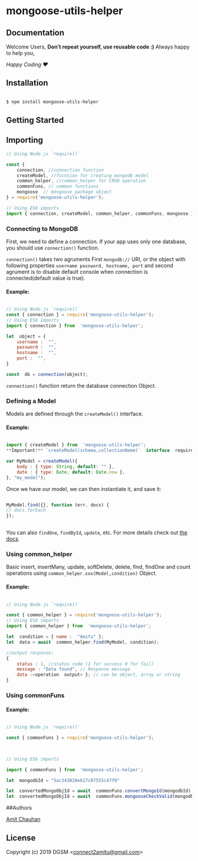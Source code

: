 
# mongoose-utils-helper

## Documentation

  Welcome Users, 
  **Don't repeat yourself, use reusable code :)**
    Always happy to help you,

  *Happy Coding &#9829;* 
  
## Installation

```sh

$ npm install mongoose-utils-helper

```

## Getting Started

## Importing

```javascript
// Using Node.js `require()`

const {
    connection, //connection function
    createModel, //fucntion for creating mongodb model
    common_helper, //common_helper for CRUD operation
    commonFuns, // common functions
    mongoose  // mongoose package object
} = require('mongoose-utils-helper');

// Using ES6 imports
import { connection, createModel, common_helper, commonFuns, mongoose } from  'mongoose-utils-helper';

```
### Connecting to MongoDB

First, we need to define a connection. If your app uses only one database, you should use `connection()` function.

`connection()` takes two agruments First `mongodb://` URI, or the object with following properties `username password, hostname, port` and second agrument is to disable default console when connection is connected(default value is true).

#### Example:

```js

// Using Node.js `require()`
const { connection } = require('mongoose-utils-helper');
// Using ES6 imports
import { connection } from  'mongoose-utils-helper';

let  object = {
    username :  "",
    password :  "",
    hostname :  "",
    port :  "",
}

const  db = connection(object);
```

`connection()` function return the database connection Object.

### Defining a Model
  
Models are defined through the `createModel()` interface.
  
#### Example:

```js

import { createModel } from  'mongoose-utils-helper';
**Important!** `createModel(schema,collectionName)`  interface  required  two  arguments,

var MyModel = createModel({
    body : { type: String, default: "" },
    date : { type: Date, default: Date.now },
}, "my_model");

```
Once we have our model, we can then instantiate it, and save it:

```js

MyModel.find({}, function (err, docs) {
// docs.forEach
});
  
```
You can also `findOne`, `findById`, `update`, etc. For more details check out [the docs](http://mongoosejs.com/docs/queries.html).

### Using common_helper

Basic insert, insertMany, update, softDelete, delete, find, findOne and count operations using `common_helper.xxx(Model,condition)` Object.

#### Example:

```js

// Using Node.js `require()`

const { common_helper } = require('mongoose-utils-helper');
// Using ES6 imports
import { common_helper } from  'mongoose-utils-helper';

let  condition = { name :  "Amitu" };
let  data = await  common_helper.find(MyModel, condition);

//output response:
{
    status : 1, //status code (1 for success 0 for fail)
    message : "Data found", // Response message
    data :<operation  output> }; // can be object, array or string
}

```

  

### Using commonFuns

  

#### Example:

```js

// Using Node.js `require()`

const { commonFuns } = require('mongoose-utils-helper');

  

// Using ES6 imports

import { commonFuns } from  'mongoose-utils-helper';

let  mongodbId = "5ac343820e617c07555c47f0"

let  convertedMongoObjId = await  commonFuns.convertMongoId(mongodbId);
let  convertedMongoObjId = await  commonFuns.mongooseCheckValid(mongodbId);

```
##Authors

[Amit Chauhan](https://api.whatsapp.com/send?phone=+919586253639&text=hey%20Amit,)

## License

Copyright (c) 2019 DGSM &lt;connect2amitu@gmail.com&gt;